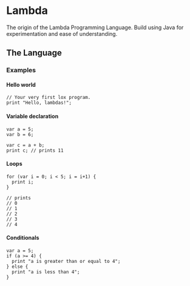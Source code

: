 # Lambda

The origin of the Lambda Programming Language. Build using Java for experimentation and ease of understanding.

## The Language

### Examples

#### Hello world

```jlambda
// Your very first lox program.
print "Hello, lambdas!";
```

#### Variable declaration

```jlambda
var a = 5;
var b = 6;

var c = a + b;
print c; // prints 11
```

#### Loops

```jlambda
for (var i = 0; i < 5; i = i+1) {
  print i;
}

// prints 
// 0
// 1
// 2
// 3
// 4
```

#### Conditionals

```jlambda
var a = 5;
if (a >= 4) {
  print "a is greater than or equal to 4";
} else {
  print "a is less than 4";
}
```
